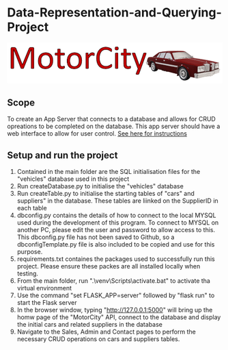 # Data-Representation-and-Querying-Project

![MotorCity](/staticpages/Images/Logo.PNG)
## Scope
To create an App Server that connects to a database and allows for CRUD opreations to be completed on the database. This app server should have a web interface to allow for user control.
[See here for instructions](/Project_Description/Project_Description.pdf)

## Setup and run the project
1. Contained in the main folder are the SQL initialisation files for the "vehicles" database used in this project
2. Run createDatabase.py to initialise the "vehicles" database
3. Run createTable.py to initialise the starting tables of "cars" and suppliers" in the database. These tables are liinked on the SupplierID in each table
4. dbconfig.py contains the details of how to connect to the local MYSQL used during the development of this program. To connect to MYSQL on another PC, please edit the user and password to allow access to this. This dbconfig.py file has not been saved to Github, so a dbconfigTemplate.py file is also included to be copied and use for this purpose.
5. requirements.txt containes the packages used to successfully run this project. Please ensure these packes are all installed locally when testing.
6. From the main folder, run ".\venv\Scripts\activate.bat" to activate tha virtual environment
7. Use the command "set FLASK_APP=server" followed by "flask run" to start the Flask server
8. In the browser window, typing "http://127.0.0.1:5000" will bring up the homw page of the "MotorCity" API, connect to the database and display the initial cars and related suppliers in the database
9. Navigate to the Sales, Admin and Contact pages to perform the necessary CRUD operations on cars and suppliers tables.  